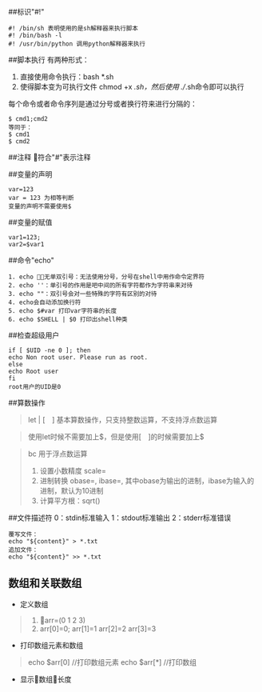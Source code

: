 ##标识"#!"
```
#! /bin/sh 表明使用的是sh解释器来执行脚本
#! /bin/bash -l
#! /usr/bin/python 调用python解释器来执行
```

##脚本执行
有两种形式：
1. 直接使用命令执行：bash *.sh
2. 使得脚本变为可执行文件 chmod +x *.sh，然后使用 ./*.sh命令即可以执行

每个命令或者命令序列是通过分号或者换行符来进行分隔的：
```
$ cmd1;cmd2
等同于：
$ cmd1
$ cmd2
```
##注释
符合"#"表示注释

##变量的声明
```
var=123
var = 123 为相等判断
变量的声明不需要使用$
```

##变量的赋值
```
var1=123;
var2=$var1
```

##命令"echo"
```
1. echo 无单双引号：无法使用分号，分号在shell中用作命令定界符
2. echo ''：单引号的作用是吧中间的所有字符都作为字符串来对待
3. echo ""：双引号会对一些特殊的字符有区别的对待
4. echo会自动添加换行符
5. echo $#var 打印var字符串的长度
6. echo $SHELL | $0 打印出shell种类
```

##检查超级用户
```
if [ $UID -ne 0 ]; then
echo Non root user. Please run as root.
else
echo Root user
fi
root用户的UID是0
```

##算数操作
> let | [　] 基本算数操作，只支持整数运算，不支持浮点数运算

> 使用let时候不需要加上\$，但是使用[　]的时候需要加上\$

> bc 用于浮点数运算
>1. 设置小数精度 scale=
>2. 进制转换 obase=, ibase=, 其中obase为输出的进制，ibase为输入的进制，默认为10进制
>3. 计算平方根：sqrt()

##文件描述符
0：stdin标准输入
1：stdout标准输出
2：stderr标准错误
```
覆写文件：
echo "${content}" > *.txt
追加文件：
echo "${content}" >> *.txt
```

## 数组和关联数组
* 定义数组
> 1. arr=(0 1 2 3)
> 2. arr[0]=0;
>    arr[1]=1
>    arr[2]=2
>    arr[3]=3

* 打印数组元素和数组
> echo \$arr[0] //打印数组元素
> echo \$arr[*] //打印数组

* 显示数组长度
